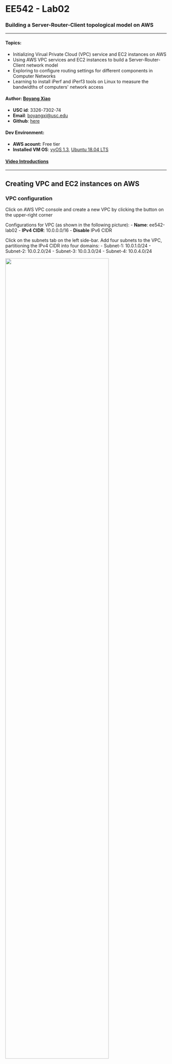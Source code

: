 # EE542 - Lab02

### Building a Server-Router-Client topological model on AWS
---
#### Topics:

- Initializing Virual Private Cloud (VPC) service and EC2 instances on AWS
- Using AWS VPC services and EC2 instances to build a Server-Router-Client network model
- Exploring to configure routing settings for different components in Computer Networks
- Learning to install iPerf and iPerf3 tools on Linux to measure the bandwidths of computers' network access

#### Author: [Boyang Xiao](https://www.linkedin.com/in/boyang-xiao-40b644225/)

- **USC id**:		3326-7302-74
- **Email**:		<a href="mailto:boyangxi@usc.edu">boyangxi@usc.edu</a>
- **Github**:	[here](https://github.com/SeanXiaoby)

#### Dev Environment:

- **AWS acount:** Free tier
- **Installed VM OS**: [vyOS 1.3](https://aws.amazon.com/marketplace/pp/prodview-o7dahbop7getw?sr=0-1&ref_=beagle&applicationId=AWSMPContessa), [Ubuntu 18.04 LTS](https://aws.amazon.com/marketplace/pp/prodview-pkjqrkcfgcaog?sr=0-1&ref_=beagle&applicationId=AWSMPContessa)

#### [Video Introductions]()

---
## Creating VPC and EC2 instances on AWS

### VPC configuration
Click on AWS VPC console and create a new VPC by clicking the button on the upper-right corner

Configurations for VPC (as shown in the following picture):
    - **Name**: ee542-lab02
    - **IPv4 CIDR**: 10.0.0.0/16
    - **Disable** IPv6 CIDR

Click on the subnets tab on the left side-bar. Add four subnets to the VPC, partitioning the IPv4 CIDR into four domains:
    - Subnet-1: 10.0.1.0/24
    - Subnet-2: 10.0.2.0/24
    - Subnet-3: 10.0.3.0/24
    - Subnet-4: 10.0.4.0/24


<img src="./src/img1-2.png" width="80%">

### Get Elastic IP addresses assigned by AWS
An [elastic ip](https://docs.aws.amazon.com/AWSEC2/latest/UserGuide/elastic-ip-addresses-eip.html) addresse is a static IPv4 address designed for dynamic cloud computing. An Elastic IP address is allocated to your AWS account, and is yours until you release it. 

Click the Elastic IP tab on the left side-bar. Allocate **three elastic ip addresses** for further use.

These three elastic ip addresses can be the public IPv4 addresses for the ServerVM, RouterVM and ClientVM, which can be used to access the open Internet by the virtual machines.

❗When the elastic ip addresses are associated with an EC2 instance, it will be billed a little amount of fee, even if the instance is closed. Please release the elastic ip addresses if they are not in use anymore to avoid more billings!!


<img src="./src/img1-3.png" width="80%">

### Create EC2 (Elastic computing clouds) instances 
[Amazon Elastic Compute Cloud (Amazon EC2)](https://docs.aws.amazon.com/AWSEC2/latest/UserGuide/concepts.html) provides scalable computing capacity in the Amazon Web Services (AWS) Cloud. Using Amazon EC2 eliminates your need to invest in hardware up front, so you can develop and deploy applications faster. You can use Amazon EC2 to launch as many or as few virtual servers as you need, configure security and networking, and manage storage. Amazon EC2 enables you to scale up or down to handle changes in requirements or spikes in popularity, reducing your need to forecast traffic.
  - Create one instance and install vyOS 1.3 in it as a RouterVM.
  - Create two instances and install Ubuntu 18.04 in them as a ClientVM and a ServerVM.

<img src="./src/img1-4.png" width="80%">

---

## Building a Server-Router-Client model on AWS

### Configure routing relations for EC2 instances
Configure two network interfaces for each instance, one for SSH access, the other for internal networks access.
  - The network interfaces which are connecting to the outside internet **should be associated with one of the elastic IP addresses** we got. The instance can use this interface to connect to the open Internet domains and can also be accessed by outside SSH clients.
  - The network interfaces which are used for internal communications should **share the same subnet domains** for three instances so that they can access to each other in this same subnet domains. Here, we chose 10.0.2.0/24 domain as the internal networks domain.

The mapping relations between each instance's network interfaces is shown below.

|Instance name  | OS |    Network interface #   | Subnet domain| Mapping to| Usage|
|---|----|----| ---| ---| --- |
|vyOS-lab02-router|vyOS 1.3| eth0| 10.0.1.0/24 | Elastic ip #1: lab02-ip-vyos| SSH access from outside|
|...    | ...   |eth1| 10.0.2.0/24| Client and Server VMs| Internal communications|
|Ubuntu-lab02-Client| Ubuntu 18.04| eth0 | 10.0.2.0/24| Router VM| Internal communications|
|...| ...| eth1| 10.0.3.0/24| Elastic ip #2: lab02-ip-client| SSH access from outside|
|Ubuntu-lab02-Server| Ubuntu 18.04| eth0 | 10.0.2.0/24| Router VM| Internal communications|
|...| ...| eth1| 10.0.4.0/24| Elastic ip #3: lab02-ip-server| SSH access from outside|

### Launch the instances and access them by SSH
Create and launch three instances and wait for them to be prepared. When the instances are ready and the elastic ip addresses are configured right, we should be able to ping these three elastic ip addresses well. [Here](https://networkappers.com/tools/ping-tool) is a little online Ping tool we can use to test that.

**Authentication:** When creating the instances, AWS should create a key pair for them. This is for authentication when logging into the instances, so we don't need to input user/passwd. This should be a [*.pem] file and please keep it safe on the local end.

Open three terminal windows on the local end. Enter the folder where the .pem file is, and input the following commond to *SSH* into the instances' OS:

```shell
ssh -i "lab02.pem" <OS name>@<ELastic ip address>
```

For example: If we want to *ssh* into the vyOS router vm, we can execute:
```shell
ssh -i "lab02.pem" vyos@52.37.148.54
```
Or if we want to *ssh* into the Server VM, we can :

```shell
ssh -i "lab02.pem" ubuntu@52.38.44.116
```
In this way, we can access and operate on the instances operating systems we created. 

⚠ **There is one thing we should be careful with:**

If the ELastic IP is associated with a eth1 interface of a instance, we may not be able to access to it through SSH, since the initialized Linux VM has no open& running eth1 interface but only has eth0. We can associate the elastic ip address with eth0 and get into the instance first. Than we open up eth1 and configure its IPv4 address as allocated by AWS and set the routing rules. We can refer to [this post](https://serverfault.com/questions/1066245/cannot-ssh-to-second-network-interface-in-ubuntu-20-04-on-ec2) to set the rules.

---

## Test networks connections for the model and set routing rules

#### Goal:
- Make these three Vms can connect with each other under the same subnet domain.
- Build the routing model: When Server and Client communicates with each other, the traffic should be like:
  - Server -> Router -> Client
  - Client -> Router -> Server
  
### Test Networks connection using Ping cmd and tcpdump cmd

[Tcpdump]() is a very useful tool on Linux which can help us to monitor TCP/UDP packets switching status through a host. We can open up tcpdump on vyOS router VM to monitor if there is any network in/out through the router:
```shell
tcpdump -i eth1 host <ServerVM eth0 IP address> or host <ClientVM eth0 IP address>
```

If we directly ping ServerVM on the client VM like below.
```shell
ping <Server eth0 IP address>
```
We can surely success because the ServerVM and ClientVM is under the same subnet and they can surely access each other. But we can also notice that there is no networks activity on the router machine, since the Server and CLient communicate with each other directly, but don't go through the router.

<img src="./src/img3-1.png" width="100%">


### Configure Routing relations on ServerVM and ClientVM

To make the networks between ServerVM and ClientVM passing through the RouterVM and be routed by the router, we should configure the Routing table on both the ServerVM and ClientVM. If we look into any one of these two 's routing table using:
```shell
route -n
```
We can find that there is no special routing info. All the networks are routed by default.
```shell
Kernel IP routing table
Destination     Gateway         Genmask         Flags Metric Ref    Use Iface
0.0.0.0         10.0.2.1        0.0.0.0         UG    100    0        0 eth0
10.0.2.0        0.0.0.0         255.255.255.0   U     0      0        0 eth0
10.0.2.1        0.0.0.0         255.255.255.255 UH    100    0        0 eth0
10.0.3.0        0.0.0.0         255.255.255.0   U     0      0        0 eth1
```

To be specifc, we should add a **Gateway** for the destination IP address on the both end:
- For the Client, the destination ip is Server's ip and the gateway is the Router's ip. 
- For the Server, the destination ip is the client's ip, and the gateway is the Router's ip.

For example, we execute this on the Client side:

```shell
sudo route add -host <ServerVM eth0 IP address> gw <RouterVM eth1 IP address>
```
And we execute this on the Server side:

```shell
sudo route add -host <ClientVM eth0 IP address> gw <RouterVM eth1 IP address>
```
Then we can find an extra rule on the routing table:
```shell
Kernel IP routing table
Destination     Gateway         Genmask         Flags Metric Ref    Use Iface
0.0.0.0         10.0.2.1        0.0.0.0         UG    100    0        0 eth0
10.0.2.0        0.0.0.0         255.255.255.0   U     0      0        0 eth0
10.0.2.1        0.0.0.0         255.255.255.255 UH    100    0        0 eth0
10.0.2.163      10.0.2.64       255.255.255.255 UGH   0      0        0 eth0
10.0.3.0        0.0.0.0         255.255.255.0   U     0      0        0 eth1
```

Then we Ping ServerVm from ClientVM again and monitor Router's networks activities. We can find that the Router has networks activities from both Server side and Client side, as shown in the picture below. And we can say that **the network communication has been configured as we expected.**

 <img src="./src/img3-2.png" width="100%">


 ## Other Questions and Answers

**Q: How is amazon able to convert your public IP and reach your private IP on the interface?**

**Answer**: The elastic ip addresses are randomly assigned by AWS and AWS server actually works as a router when an elastic ip is allocated to the user. The AWS server will create a mapping table to route all the network traffic from the public internet from this elastic IP to the instances' private ip address.

**Q: Why SSH goes down if IP is changed on that interface**

**Answer**: When we use SSH to access an EC2 instance, we firstly connect to the elastic ip address associated with this instance, and AWS will route us from this elastic ip to the instance's private ip, then we can control the instance's OS. If we change any IP configurations on the console interface while SSH is still on, SSH connections will lose because we are actually changing the mapping table from the elastic ip to the instance and AWS will have errors routing the networks between us and the instances.


---

## Networks measurement with iPerf & iPerf3

[iPerf](https://iperf.fr/iperf-download.php) is a tool for network performance measurement and tuning. It is a cross-platform tool that can produce standardized performance measurements for any network. Iperf has client and server functionality, and can create data streams to measure the throughput between the two ends in one or both directions. Typical iperf output contains a time-stamped report of the amount of data transferred and the throughput measured.

### Install iPerf/iPerf3 on Ubuntu VMs

For either Client VM or Server VM: First, we enter root:

```shell
sudo su
```

If  we directly install iPerf/iPerf3, it will fail:

```shell
sudo apt-get install -y iperf
```

We should install some dependancies ahead:

```shell
apt-get install linux-tools-common
apt-get update
apt-get install linux-tools-generic linux-cloud-tools-generic
apt-get install linux-tools-5.4.0-77-generic
apt-get install linux-cloud-tools-5.4.0-77-generic
```

Then we install iPerf/iPerf3:

```shell
sudo apt-get install -y iperf
```

It may still fail, and we follow the instructions on the terminal:

```shell
--fix-broken install
```

If there is an error named "subprocess was killed by signal (Broken pipe)" or something like that, we can refer to [this post](https://stackoverflow.com/questions/72442108/dpkg-dep-error-paste-subprocess-was-killed-by-signalbroken-pipe-ubuntu-wsl2)(Btw, this dude literally saved my ass when installing the dumbasss iPerf😅) and excecute:

```shell
sudo dpkg -i --force-overwrite <PATH to the overwritten files>
sudo apt -f install
```

Find every file that is said to be overwritten on the terminal and fill them into the commands above. For example, on my virtual machines:

```shell
sudo dpkg -i --force-overwrite /var/cache/apt/archives/linux-azure-5.4-tools-5.4.0-1078_5.4.0-1078.81~18.04.1_amd64.deb
sudo dpkg -i --force-overwrite /var/cache/apt/archives/linux-gcp-5.4-tools-5.4.0-1078_5.4.0-1078.84~18.04.1_amd64.deb
sudo dpkg -i --force-overwrite  /var/cache/apt/archives/linux-gke-5.4-tools-5.4.0-1078_5.4.0-1078.84~18.04.1_amd64.deb
sudo dpkg -i --force-overwrite  /var/cache/apt/archives/linux-oracle-5.4-tools-5.4.0-1078_5.4.0-1078.86~18.04.1_amd64.deb
sudo apt -f install
```

Then we can install all we want:

```shell
sudo apt-get install -y iperf
sudo apt-get install -y iperf3
```

### Measure the networks using iPerf3

First, we configure the **ServerVM** as an iPerf3 server:

```shell
iPerf3 -s
```

Note the portnum assigned to the Server and use iPerf3 on the **Client VM** to communicate with the Server:

```shell
iperf3 -u -c 10.0.2.163 -b <portnum>
```

The Client VM will send/receive an amount of packets with the Server and this process will last for 10 secs. Both ends will show the info:

```shell
Connecting to host 10.0.2.163, port 5201
[  4] local 10.0.2.86 port 35417 connected to 10.0.2.163 port 5201
[ ID] Interval           Transfer     Bandwidth       Total Datagrams
[  4]   0.00-1.00   sec  88.0 KBytes   721 Kbits/sec  11
[  4]   1.00-2.00   sec  80.0 KBytes   655 Kbits/sec  10
[  4]   2.00-3.00   sec  80.0 KBytes   655 Kbits/sec  10
[  4]   3.00-4.00   sec  80.0 KBytes   655 Kbits/sec  10
[  4]   4.00-5.00   sec  80.0 KBytes   655 Kbits/sec  10
[  4]   5.00-6.00   sec  80.0 KBytes   655 Kbits/sec  10
[  4]   6.00-7.00   sec  80.0 KBytes   655 Kbits/sec  10
[  4]   7.00-8.00   sec  80.0 KBytes   655 Kbits/sec  10
[  4]   8.00-9.00   sec  80.0 KBytes   655 Kbits/sec  10
[  4]   9.00-10.00  sec  80.0 KBytes   655 Kbits/sec  10
- - - - - - - - - - - - - - - - - - - - - - - - -
[ ID] Interval           Transfer     Bandwidth       Jitter    Lost/Total Datagrams
[  4]   0.00-10.00  sec   808 KBytes   662 Kbits/sec  0.060 ms  0/100 (0%)
[  4] Sent 100 datagrams
```

We can then read the Bandwidth, jitter and datagrams loss from the measurement results. If we open tcpdump on the router, we can also find that all the networks traffics pass through the router and they are all using UDP/IP protocol.

 <img src="./src/img4-1.png" width="100%">

## Add delay/loss to the virtual machines and measure the networks

To emulate the network delay and network loss scenarios, we can manually add some delay and loss to the ip config and explore the iPerf measurement results again.

**First**, we add delay to both the Server and the Client with the following commands:

```shell
sudo tc qdisc add dev eth0 root netem delay 100ms
```
And we do the measurements again. The results are as following:

```shell
Connecting to host 10.0.2.163, port 5201
[  4] local 10.0.2.86 port 55948 connected to 10.0.2.163 port 5201
[ ID] Interval           Transfer     Bandwidth       Total Datagrams
[  4]   0.00-1.00   sec  80.0 KBytes   655 Kbits/sec  10
[  4]   1.00-2.00   sec  80.0 KBytes   655 Kbits/sec  10
[  4]   2.00-3.00   sec  80.0 KBytes   655 Kbits/sec  10
[  4]   3.00-4.00   sec  80.0 KBytes   655 Kbits/sec  10
[  4]   4.00-5.00   sec  80.0 KBytes   655 Kbits/sec  10
[  4]   5.00-6.00   sec  80.0 KBytes   655 Kbits/sec  10
[  4]   6.00-7.00   sec  80.0 KBytes   655 Kbits/sec  10
[  4]   7.00-8.00   sec  80.0 KBytes   655 Kbits/sec  10
[  4]   8.00-9.00   sec  80.0 KBytes   655 Kbits/sec  10
[  4]   9.00-10.00  sec  80.0 KBytes   655 Kbits/sec  10
- - - - - - - - - - - - - - - - - - - - - - - - -
[ ID] Interval           Transfer     Bandwidth       Jitter    Lost/Total Datagrams
[  4]   0.00-10.00  sec   800 KBytes   655 Kbits/sec  0.143 ms  0/99 (0%)
[  4] Sent 99 datagrams
```

We can find that, the bandwidth has not changed at all. But the jitter can be twice as much. **Therefore**, the networks delay can influence the jitter but not the bandwidth.

**Then**, we remove the delay and add loss to both virtual machines (note that this time we use **change** command but not **add**):

```shell
sudo tc qdisc change dev eth0 root netem delay 0ms loss 10%
```

And we get the measurements results again:

```shell
Connecting to host 10.0.2.163, port 5201
[  4] local 10.0.2.86 port 35747 connected to 10.0.2.163 port 5201
[ ID] Interval           Transfer     Bandwidth       Total Datagrams
[  4]   0.00-1.00   sec  88.0 KBytes   721 Kbits/sec  11
[  4]   1.00-2.00   sec  80.0 KBytes   655 Kbits/sec  10
[  4]   2.00-3.00   sec  80.0 KBytes   655 Kbits/sec  10
[  4]   3.00-4.00   sec  80.0 KBytes   655 Kbits/sec  10
[  4]   4.00-5.00   sec  80.0 KBytes   655 Kbits/sec  10
[  4]   5.00-6.00   sec  80.0 KBytes   655 Kbits/sec  10
[  4]   6.00-7.00   sec  80.0 KBytes   655 Kbits/sec  10
[  4]   7.00-8.00   sec  80.0 KBytes   655 Kbits/sec  10
[  4]   8.00-9.00   sec  80.0 KBytes   655 Kbits/sec  10
[  4]   9.00-10.00  sec  80.0 KBytes   655 Kbits/sec  10
- - - - - - - - - - - - - - - - - - - - - - - - -
[ ID] Interval           Transfer     Bandwidth       Jitter    Lost/Total Datagrams
[  4]   0.00-10.00  sec   808 KBytes   662 Kbits/sec  0.084 ms  10/100 (10%)
[  4] Sent 100 datagrams
```

As we expected, the jitter gets back to normal because we set the delay back to 0ms. And the datagrams loss gets up to 10%, because we set the loss to be 10%. As always, the bandwidth is still the same.

**Next**, we delete the configurations we set just now:

```shell
sudo tc qdisc del dev eth0 root
```

And we set another scenario: we limit the networks rate to 100mbit, latency to 1 ms and burst 9015:

```shell
sudo tc qdisc add dev eth0 root tbf rate 100mbit latency 1ms burst 9015
```

We measure again and the results:

```shell
Connecting to host 10.0.2.163, port 5201
[  4] local 10.0.2.86 port 45441 connected to 10.0.2.163 port 5201
[ ID] Interval           Transfer     Bandwidth       Total Datagrams
[  4]   0.00-1.00   sec  88.0 KBytes   721 Kbits/sec  11
[  4]   1.00-2.00   sec  80.0 KBytes   655 Kbits/sec  10
[  4]   2.00-3.00   sec  80.0 KBytes   655 Kbits/sec  10
[  4]   3.00-4.00   sec  80.0 KBytes   655 Kbits/sec  10
[  4]   4.00-5.00   sec  80.0 KBytes   655 Kbits/sec  10
[  4]   5.00-6.00   sec  80.0 KBytes   655 Kbits/sec  10
[  4]   6.00-7.00   sec  80.0 KBytes   655 Kbits/sec  10
[  4]   7.00-8.00   sec  80.0 KBytes   655 Kbits/sec  10
[  4]   8.00-9.00   sec  80.0 KBytes   655 Kbits/sec  10
[  4]   9.00-10.00  sec  80.0 KBytes   655 Kbits/sec  10
- - - - - - - - - - - - - - - - - - - - - - - - -
[ ID] Interval           Transfer     Bandwidth       Jitter    Lost/Total Datagrams
[  4]   0.00-10.00  sec   808 KBytes   662 Kbits/sec  0.071 ms  0/100 (0%)
[  4] Sent 100 datagrams
```

We can find that all the results remain the same, because the existing bandwidth is way lower than the limitaions we set, so the limitations do not affect the results. If we set the rate to be really small, and we will see that the data transferring rate will desend fast.

**Last**, we set speed for the instance:
```shell
ubuntu@ip-10-0-2-86:~$ sudo ethtool -s eth0 speed 10
Cannot get current device settings: Operation not supported
  not setting speed
```

We can find that AWS does not allow us to excecute this operation, because every instance has a fixed bandwidth resource and it is not allowed to modify.

### Add delay / loss on the Router and measure again

Let's do the same thing on the & only on **router**, launch the Server and Client using iPerf3 again and see what will happen.

**First**, we add 100ms delay for the router. 

❗Note that: Router uses eth1 as the internal network interface. **We should add delay to eth1 but not eth0**!!!

Here are the results:

```shell
Connecting to host 10.0.2.163, port 5201
[  4] local 10.0.2.86 port 59975 connected to 10.0.2.163 port 5201
[ ID] Interval           Transfer     Bandwidth       Total Datagrams
[  4]   0.00-1.00   sec  80.0 KBytes   655 Kbits/sec  10
[  4]   1.00-2.00   sec  80.0 KBytes   655 Kbits/sec  10
[  4]   2.00-3.00   sec  80.0 KBytes   655 Kbits/sec  10
[  4]   3.00-4.00   sec  80.0 KBytes   655 Kbits/sec  10
[  4]   4.00-5.00   sec  80.0 KBytes   655 Kbits/sec  10
[  4]   5.00-6.00   sec  80.0 KBytes   655 Kbits/sec  10
[  4]   6.00-7.00   sec  80.0 KBytes   655 Kbits/sec  10
[  4]   7.00-8.00   sec  80.0 KBytes   655 Kbits/sec  10
[  4]   8.00-9.00   sec  80.0 KBytes   655 Kbits/sec  10
[  4]   9.00-10.00  sec  80.0 KBytes   655 Kbits/sec  10
- - - - - - - - - - - - - - - - - - - - - - - - -
[ ID] Interval           Transfer     Bandwidth       Jitter    Lost/Total Datagrams
[  4]   0.00-10.00  sec   800 KBytes   655 Kbits/sec  0.059 ms  0/99 (0%)
[  4] Sent 99 datagrams
```

We can find that the results are similar as we got from the Server/Client settings: **the Jitter can be higher due to the higher delay.** If we look into the info from the Server end, we can even find the jitter varies a lot within these 10 secs and the delay can really affect the network stablily.

**Then** we set Router delay to 0ms and loss to 10%. Here are the results:

```shell
Connecting to host 10.0.2.163, port 5201
[  4] local 10.0.2.86 port 35957 connected to 10.0.2.163 port 5201
[ ID] Interval           Transfer     Bandwidth       Total Datagrams
[  4]   0.00-1.00   sec  88.0 KBytes   721 Kbits/sec  11
[  4]   1.00-2.00   sec  80.0 KBytes   655 Kbits/sec  10
[  4]   2.00-3.00   sec  80.0 KBytes   655 Kbits/sec  10
[  4]   3.00-4.00   sec  80.0 KBytes   655 Kbits/sec  10
[  4]   4.00-5.00   sec  80.0 KBytes   655 Kbits/sec  10
[  4]   5.00-6.00   sec  80.0 KBytes   655 Kbits/sec  10
[  4]   6.00-7.00   sec  80.0 KBytes   655 Kbits/sec  10
[  4]   7.00-8.00   sec  80.0 KBytes   655 Kbits/sec  10
[  4]   8.00-9.00   sec  80.0 KBytes   655 Kbits/sec  10
[  4]   9.00-10.00  sec  80.0 KBytes   655 Kbits/sec  10
- - - - - - - - - - - - - - - - - - - - - - - - -
[ ID] Interval           Transfer     Bandwidth       Jitter    Lost/Total Datagrams
[  4]   0.00-10.00  sec   808 KBytes   662 Kbits/sec  0.087 ms  11/100 (11%)
```

Same, the results from iPerf3 say that the average loss comes up to approximately 10%, as we expected.

**Next**, we limit the networks rate to 100mbit, latency to 1 ms and burst 9015. Here are the results:

```shell
Connecting to host 10.0.2.163, port 5201
[  4] local 10.0.2.86 port 54763 connected to 10.0.2.163 port 5201
[ ID] Interval           Transfer     Bandwidth       Total Datagrams
[  4]   0.00-1.00   sec  88.0 KBytes   721 Kbits/sec  11
[  4]   1.00-2.00   sec  80.0 KBytes   655 Kbits/sec  10
[  4]   2.00-3.00   sec  80.0 KBytes   655 Kbits/sec  10
[  4]   3.00-4.00   sec  80.0 KBytes   655 Kbits/sec  10
[  4]   4.00-5.00   sec  80.0 KBytes   655 Kbits/sec  10
[  4]   5.00-6.00   sec  80.0 KBytes   655 Kbits/sec  10
[  4]   6.00-7.00   sec  80.0 KBytes   655 Kbits/sec  10
[  4]   7.00-8.00   sec  80.0 KBytes   655 Kbits/sec  10
[  4]   8.00-9.00   sec  80.0 KBytes   655 Kbits/sec  10
[  4]   9.00-10.00  sec  80.0 KBytes   655 Kbits/sec  10
- - - - - - - - - - - - - - - - - - - - - - - - -
[ ID] Interval           Transfer     Bandwidth       Jitter    Lost/Total Datagrams
[  4]   0.00-10.00  sec   808 KBytes   662 Kbits/sec  0.031 ms  0/100 (0%)
[  4] Sent 100 datagrams
```

**Same**, it does not affect the networks at all, as expected.

#### Conclusion:

- Either we add delay / loss / rate limit on the Server, Client or Router end, the network measurement results can be similar. If we add to them at the same time, the limit of network can be the bottleneck among these three components.
- Delay: affect the network connections' stability and add jitters.
- Loss: affect the datagrams loss rate.
- Rate limit: affect the bandwidth.

---

## The End

This concludes the whole network emulations on AWS. We can do more on AWS, such as building internal networks structures based on these topological relations, or building some CDN servers or machine learning computing servers and using parallel computing on AWS. Anyway, this way to build a network is pretty fun!

If you have any concerns, please contact me at <a href="mailto:boyangxi@usc.edu">boyangxi@usc.edu</a> ❤

*Fight on Trojans!*